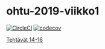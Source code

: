 # ohtu-2019-viikko1

[![CircleCI](https://circleci.com/gh/essitepp/ohtu-2019-viikko1.svg?style=svg)](https://circleci.com/gh/essitepp/ohtu-2019-viikko1)
[![codecov](https://codecov.io/gh/essitepp/ohtu-2019-viikko1/branch/master/graph/badge.svg)](https://codecov.io/gh/essitepp/ohtu-2019-viikko1)

[Tehtävät 14-16](https://github.com/essitepp/ohtu-tehtavat)
